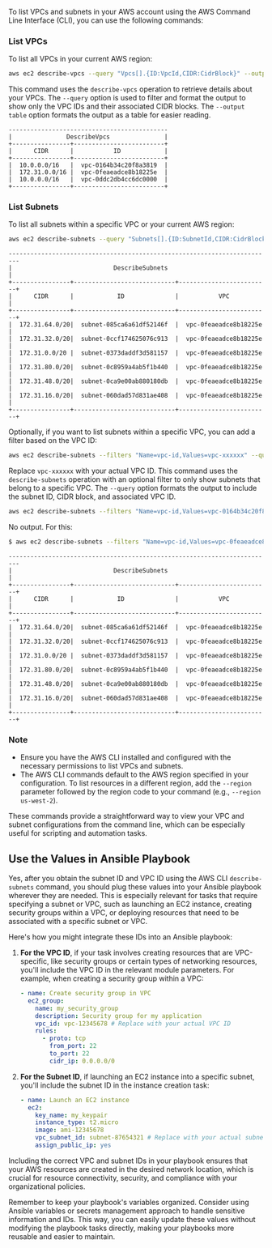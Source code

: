 To list VPCs and subnets in your AWS account using the AWS Command Line Interface (CLI), you can use the following commands:

### List VPCs

To list all VPCs in your current AWS region:

```bash
aws ec2 describe-vpcs --query "Vpcs[].{ID:VpcId,CIDR:CidrBlock}" --output table
```

This command uses the `describe-vpcs` operation to retrieve details about your VPCs. The `--query` option is used to filter and format the output to show only the VPC IDs and their associated CIDR blocks. The `--output table` option formats the output as a table for easier reading.

```
--------------------------------------------
|               DescribeVpcs               |
+----------------+-------------------------+
|      CIDR      |           ID            |
+----------------+-------------------------+
|  10.0.0.0/16   |  vpc-0164b34c20f8a3819  |
|  172.31.0.0/16 |  vpc-0feaeadce8b18225e  |
|  10.0.0.0/16   |  vpc-0ddc2db4cc6dc0000  |
+----------------+-------------------------+
```

### List Subnets

To list all subnets within a specific VPC or your current AWS region:

```bash
aws ec2 describe-subnets --query "Subnets[].{ID:SubnetId,CIDR:CidrBlock,VPC:VpcId}" --output table
```

```
-------------------------------------------------------------------------
|                            DescribeSubnets                            |
+----------------+----------------------------+-------------------------+
|      CIDR      |            ID              |           VPC           |
+----------------+----------------------------+-------------------------+
|  172.31.64.0/20|  subnet-085ca6a61df52146f  |  vpc-0feaeadce8b18225e  |
|  172.31.32.0/20|  subnet-0ccf174625076c913  |  vpc-0feaeadce8b18225e  |
|  172.31.0.0/20 |  subnet-0373daddf3d581157  |  vpc-0feaeadce8b18225e  |
|  172.31.80.0/20|  subnet-0c8959a4ab5f1b440  |  vpc-0feaeadce8b18225e  |
|  172.31.48.0/20|  subnet-0ca9e00ab880180db  |  vpc-0feaeadce8b18225e  |
|  172.31.16.0/20|  subnet-060dad57d831ae408  |  vpc-0feaeadce8b18225e  |
+----------------+----------------------------+-------------------------+
```

Optionally, if you want to list subnets within a specific VPC, you can add a filter based on the VPC ID:

```bash
aws ec2 describe-subnets --filters "Name=vpc-id,Values=vpc-xxxxxx" --query "Subnets[].{ID:SubnetId,CIDR:CidrBlock,VPC:VpcId}" --output table
```

Replace `vpc-xxxxxx` with your actual VPC ID. This command uses the `describe-subnets` operation with an optional filter to only show subnets that belong to a specific VPC. The `--query` option formats the output to include the subnet ID, CIDR block, and associated VPC ID.

```bash
aws ec2 describe-subnets --filters "Name=vpc-id,Values=vpc-0164b34c20f8a3819" --query "Subnets[].{ID:SubnetId,CIDR:CidrBlock,VPC:VpcId}" --output table
```

No output. For this:

```bash
$ aws ec2 describe-subnets --filters "Name=vpc-id,Values=vpc-0feaeadce8b18225e" --query "Subnets[].{ID:SubnetId,CIDR:CidrBlock,VPC:VpcId}" --output table
```

```
-------------------------------------------------------------------------
|                            DescribeSubnets                            |
+----------------+----------------------------+-------------------------+
|      CIDR      |            ID              |           VPC           |
+----------------+----------------------------+-------------------------+
|  172.31.64.0/20|  subnet-085ca6a61df52146f  |  vpc-0feaeadce8b18225e  |
|  172.31.32.0/20|  subnet-0ccf174625076c913  |  vpc-0feaeadce8b18225e  |
|  172.31.0.0/20 |  subnet-0373daddf3d581157  |  vpc-0feaeadce8b18225e  |
|  172.31.80.0/20|  subnet-0c8959a4ab5f1b440  |  vpc-0feaeadce8b18225e  |
|  172.31.48.0/20|  subnet-0ca9e00ab880180db  |  vpc-0feaeadce8b18225e  |
|  172.31.16.0/20|  subnet-060dad57d831ae408  |  vpc-0feaeadce8b18225e  |
+----------------+----------------------------+-------------------------+
```

### Note

- Ensure you have the AWS CLI installed and configured with the necessary permissions to list VPCs and subnets.
- The AWS CLI commands default to the AWS region specified in your configuration. To list resources in a different region, add the `--region` parameter followed by the region code to your command (e.g., `--region us-west-2`).

These commands provide a straightforward way to view your VPC and subnet configurations from the command line, which can be especially useful for scripting and automation tasks.

## Use the Values in Ansible Playbook

Yes, after you obtain the subnet ID and VPC ID using the AWS CLI `describe-subnets` command, you should plug these values into your Ansible playbook wherever they are needed. This is especially relevant for tasks that require specifying a subnet or VPC, such as launching an EC2 instance, creating security groups within a VPC, or deploying resources that need to be associated with a specific subnet or VPC.

Here's how you might integrate these IDs into an Ansible playbook:

1. **For the VPC ID**, if your task involves creating resources that are VPC-specific, like security groups or certain types of networking resources, you'll include the VPC ID in the relevant module parameters. For example, when creating a security group within a VPC:

   ```yaml
   - name: Create security group in VPC
     ec2_group:
       name: my_security_group
       description: Security group for my application
       vpc_id: vpc-12345678 # Replace with your actual VPC ID
       rules:
         - proto: tcp
           from_port: 22
           to_port: 22
           cidr_ip: 0.0.0.0/0
   ```

2. **For the Subnet ID**, if launching an EC2 instance into a specific subnet, you'll include the subnet ID in the instance creation task:

   ```yaml
   - name: Launch an EC2 instance
     ec2:
       key_name: my_keypair
       instance_type: t2.micro
       image: ami-12345678
       vpc_subnet_id: subnet-87654321 # Replace with your actual subnet ID
       assign_public_ip: yes
   ```

Including the correct VPC and subnet IDs in your playbook ensures that your AWS resources are created in the desired network location, which is crucial for resource connectivity, security, and compliance with your organizational policies.

Remember to keep your playbook's variables organized. Consider using Ansible variables or secrets management approach to handle sensitive information and IDs. This way, you can easily update these values without modifying the playbook tasks directly, making your playbooks more reusable and easier to maintain.
